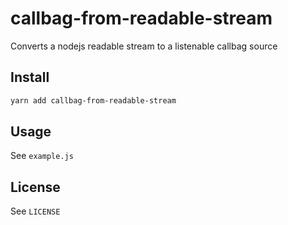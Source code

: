 # callbag-from-readable-stream

Converts a nodejs readable stream to a listenable callbag source


## Install

```sh
yarn add callbag-from-readable-stream
```


## Usage

See `example.js`


## License

See `LICENSE`
